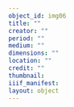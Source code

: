 ```yaml
---
object_id: img06
title: ""
creator: ""
period: ""
medium: ""
dimensions: ""
location: ""
credit: ""
thumbnail: 
iiif_manifest: 
layout: object
---
```



